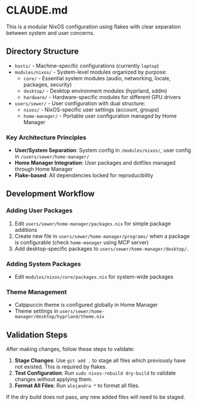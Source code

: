 # CLAUDE.md

This is a modular NixOS configuration using flakes with clear separation between system and user concerns.

## Directory Structure

- `hosts/` - Machine-specific configurations (currently `laptop`)
- `modules/nixos/` - System-level modules organized by purpose:
  - `core/` - Essential system modules (audio, networking, locale, packages, security)
  - `desktop/` - Desktop environment modules (hyprland, sddm)
  - `hardware/` - Hardware-specific modules for different GPU drivers
- `users/sewer/` - User configuration with dual structure:
  - `nixos/` - NixOS-specific user settings (account, groups)
  - `home-manager/` - Portable user configuration managed by Home Manager

### Key Architecture Principles

- **User/System Separation**: System config in `/modules/nixos/`, user config in `/users/sewer/home-manager/`
- **Home Manager Integration**: User packages and dotfiles managed through Home Manager
- **Flake-based**: All dependencies locked for reproducibility

## Development Workflow

### Adding User Packages

1. Edit `users/sewer/home-manager/packages.nix` for simple package additions
2. Create new file in `users/sewer/home-manager/programs/` when a package is configurable (check `home-manager` using MCP server)
3. Add desktop-specific packages to `users/sewer/home-manager/desktop/`.

### Adding System Packages

- Edit `modules/nixos/core/packages.nix` for system-wide packages

### Theme Management

- Catppuccin theme is configured globally in Home Manager
- Theme settings in `users/sewer/home-manager/desktop/hyprland/theme.nix`

## Validation Steps

After making changes, follow these steps to validate:

1. **Stage Changes**: Use `git add .` to stage all files which previously have not existed. This is required by flakes.
2. **Test Configuration**: Run `sudo nixos-rebuild dry-build` to validate changes without applying them.
3. **Format All Files**: Run `alejandra *` to format all files.

If the dry build does not pass, any new added files will need to be staged.